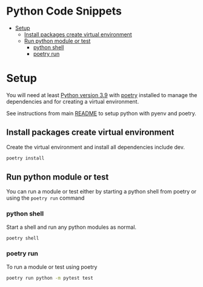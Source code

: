 <h1>Python Code Snippets</h1>

- [Setup](#setup)
  - [Install packages create virtual environment](#install-packages-create-virtual-environment)
  - [Run python module or test](#run-python-module-or-test)
    - [python shell](#python-shell)
    - [poetry run](#poetry-run)


# Setup

You will need at least [Python version 3.9](https://www.python.org/downloads/release/python-397/) with [poetry](https://python-poetry.org/) installed to manage the dependencies and for creating a virtual environment.

See instructions from main [README](../README.md#python-with-pyenv) to setup python with pyenv and poetry.

## Install packages create virtual environment

Create the virtual environment and install all dependencies include dev.

```bash
poetry install
```

## Run python module or test

You can run a module or test either by starting a python shell from poetry or using the `poetry run` command

### python shell

Start a shell and run any python modules as normal.

```bash
poetry shell
```

### poetry run

To run a module or test using poetry

```bash
poetry run python -m pytest test
```
